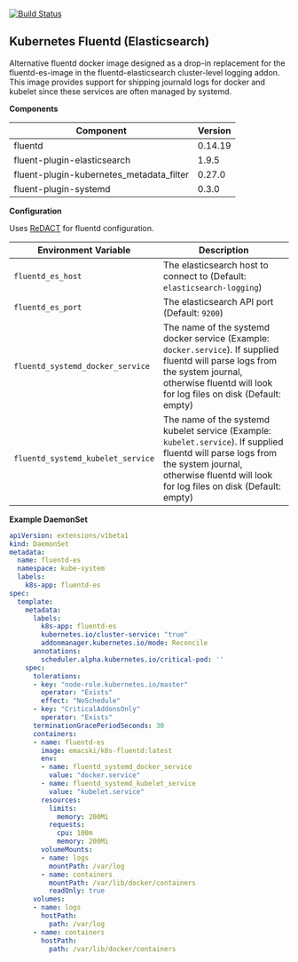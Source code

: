 [![Build Status](https://travis-ci.org/emacski/k8s-fluentd.svg?branch=master)](https://travis-ci.org/emacski/k8s-fluentd)

Kubernetes Fluentd (Elasticsearch)
----------------------------------

Alternative fluentd docker image designed as a drop-in replacement for the fluentd-es-image in the fluentd-elasticsearch cluster-level logging addon. This image provides support for shipping journald logs for docker and kubelet since these services are often managed by systemd.

**Components**

| Component | Version |
| --------- | ------- |
| fluentd | 0.14.19 |
| fluent-plugin-elasticsearch | 1.9.5 |
| fluent-plugin-kubernetes_metadata_filter | 0.27.0 |
| fluent-plugin-systemd | 0.3.0 |

**Configuration**

Uses [ReDACT](https://github.com/emacski/redact) for fluentd configuration.

| Environment Variable | Description |
| -------------------- | ----------- |
| `fluentd_es_host` | The elasticsearch host to connect to (Default: `elasticsearch-logging`) |
| `fluentd_es_port` | The elasticsearch API port (Default: `9200`) |
| `fluentd_systemd_docker_service` | The name of the systemd docker service (Example: `docker.service`). If supplied fluentd will parse logs from the system journal, otherwise fluentd will look for log files on disk (Default: empty) |
| `fluentd_systemd_kubelet_service` | The name of the systemd kubelet service (Example: `kubelet.service`). If supplied fluentd will parse logs from the system journal, otherwise fluentd will look for log files on disk (Default: empty) |

**Example DaemonSet**
```yaml
apiVersion: extensions/v1beta1
kind: DaemonSet
metadata:
  name: fluentd-es
  namespace: kube-system
  labels:
    k8s-app: fluentd-es
spec:
  template:
    metadata:
      labels:
        k8s-app: fluentd-es
        kubernetes.io/cluster-service: "true"
        addonmanager.kubernetes.io/mode: Reconcile
      annotations:
        scheduler.alpha.kubernetes.io/critical-pod: ''
    spec:
      tolerations:
      - key: "node-role.kubernetes.io/master"
        operator: "Exists"
        effect: "NoSchedule"
      - key: "CriticalAddonsOnly"
        operator: "Exists"
      terminationGracePeriodSeconds: 30
      containers:
      - name: fluentd-es
        image: emacski/k8s-fluentd:latest
        env:
        - name: fluentd_systemd_docker_service
          value: "docker.service"
        - name: fluentd_systemd_kubelet_service
          value: "kubelet.service"
        resources:
          limits:
            memory: 200Mi
          requests:
            cpu: 100m
            memory: 200Mi
        volumeMounts:
        - name: logs
          mountPath: /var/log
        - name: containers
          mountPath: /var/lib/docker/containers
          readOnly: true
      volumes:
      - name: logs
        hostPath:
          path: /var/log
      - name: containers
        hostPath:
          path: /var/lib/docker/containers
```
